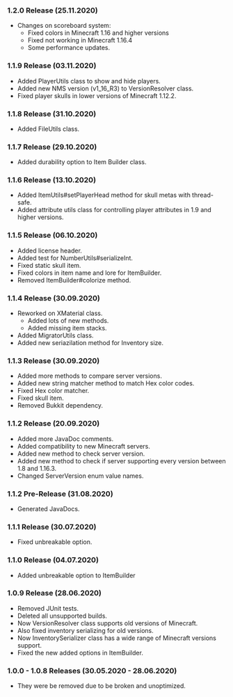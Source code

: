### 1.2.0 Release (25.11.2020)
* Changes on scoreboard system:
  * Fixed colors in Minecraft 1.16 and higher versions
  * Fixed not working in Minecraft 1.16.4
  * Some performance updates.

### 1.1.9 Release (03.11.2020)
* Added PlayerUtils class to show and hide players.
* Added new NMS version (v1_16_R3) to VersionResolver class.
* Fixed player skulls in lower versions of Minecraft 1.12.2.

### 1.1.8 Release (31.10.2020)
* Added FileUtils class.

### 1.1.7 Release (29.10.2020)
* Added durability option to Item Builder class.

### 1.1.6 Release (13.10.2020)
* Added ItemUtils#setPlayerHead method for skull metas with thread-safe.
* Added attribute utils class for controlling player attributes in 1.9 and higher versions.

### 1.1.5 Release (06.10.2020)
* Added license header.
* Added test for NumberUtils#serializeInt.
* Fixed static skull item.
* Fixed colors in item name and lore for ItemBuilder.
* Removed ItemBuilder#colorize method.

### 1.1.4 Release (30.09.2020)
* Reworked on XMaterial class.
  * Added lots of new methods.
  * Added missing item stacks.
* Added MigratorUtils class.
* Added new seriazilation method for Inventory size.

### 1.1.3 Release (30.09.2020)
* Added more methods to compare server versions.
* Added new string matcher method to match Hex color codes.
* Fixed Hex color matcher.
* Fixed skull item.
* Removed Bukkit dependency.

### 1.1.2 Release (20.09.2020)
* Added more JavaDoc comments.
* Added compatibility to new Minecraft servers.
* Added new method to check server version.
* Added new method to check if server supporting every version between 1.8 and 1.16.3.
* Changed ServerVersion enum value names.

### 1.1.2 Pre-Release (31.08.2020)
* Generated JavaDocs.

### 1.1.1 Release (30.07.2020)
* Fixed unbreakable option.

### 1.1.0 Release (04.07.2020)
* Added unbreakable option to ItemBuilder

### 1.0.9 Release (28.06.2020)
* Removed JUnit tests.
* Deleted all unsupported builds.
* Now VersionResolver class supports old versions of Minecraft.
* Also fixed inventory serializing for old versions.
* Now InventorySerializer class has a wide range of Minecraft versions support.
* Fixed the new added options in ItemBuilder.

### 1.0.0 - 1.0.8 Releases (30.05.2020 - 28.06.2020)
* They were be removed due to be broken and unoptimized.